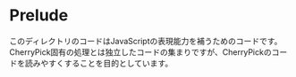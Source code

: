 # Prelude
このディレクトリのコードはJavaScriptの表現能力を補うためのコードです。
CherryPick固有の処理とは独立したコードの集まりですが、CherryPickのコードを読みやすくすることを目的としています。
